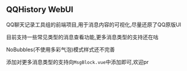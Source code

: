## QQHistory WebUI
QQ聊天记录工具组的前端项目,用于消息内容的可视化,尽量还原了QQ原版UI

目前支持一些常见类型的消息查看功能,更多消息类型的支持还在咕

NoBubbles(不使用多彩气泡)模式样式还不完善

添加对更多消息类型的支持向`MsgBlock.vue`中添加即可,欢迎pr
